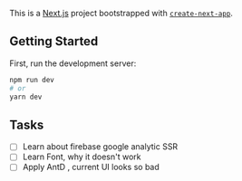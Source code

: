 This is a [Next.js](https://nextjs.org/) project bootstrapped with [`create-next-app`](https://github.com/vercel/next.js/tree/canary/packages/create-next-app).

## Getting Started

First, run the development server:

```bash
npm run dev
# or
yarn dev
```

## Tasks

-   [ ] Learn about firebase google analytic SSR
-   [ ] Learn Font, why it doesn't work
-   [ ] Apply AntD , current UI looks so bad
